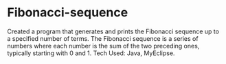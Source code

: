 # Fibonacci-sequence
Created a program that generates and prints the Fibonacci sequence up to a specified number of terms. The Fibonacci sequence is a series of numbers where each number is the sum of the two preceding ones, typically starting with 0 and 1. Tech Used: Java, MyEclipse.
